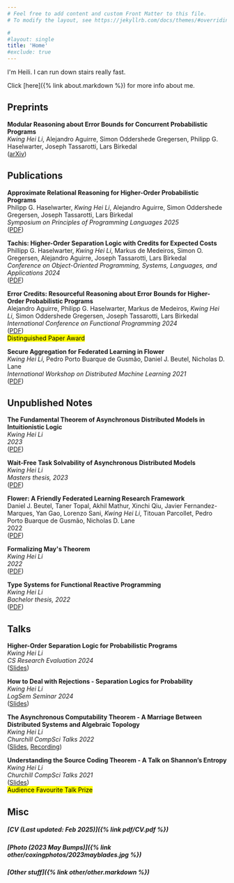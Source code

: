 ```yaml
---
# Feel free to add content and custom Front Matter to this file.
# To modify the layout, see https://jekyllrb.com/docs/themes/#overriding-theme-defaults

#
#layout: single
title: 'Home'
#exclude: true
---
```

I'm Heili. I can run down stairs really fast.

Click [here]({% link about.markdown %}) for more info about me.



## Preprints 
**Modular Reasoning about Error Bounds for Concurrent Probabilistic Programs**  
*Kwing Hei Li*, Alejandro Aguirre, Simon Oddershede Gregersen, Philipp G. Haselwarter, Joseph Tassarotti, Lars Birkedal  
([arXiv](https://arxiv.org/abs/2503.04512))  

<!-- Watch this space :) -->


## Publications 
**Approximate Relational Reasoning for Higher-Order Probabilistic Programs**  
Philipp G. Haselwarter, *Kwing Hei Li*, Alejandro Aguirre, Simon Oddershede Gregersen, Joseph Tassarotti, Lars Birkedal  
*Symposium on Principles of Programming Languages 2025*  
([PDF](pdf/approxis.pdf))

**Tachis: Higher-Order Separation Logic with Credits for Expected Costs**  
Phillipp G. Haselwarter, *Kwing Hei Li*, Markus de Medeiros, Simon O. Gregersen, Alejandro Aguirre, Joseph Tassarotti, Lars Birkedal  
*Conference on Object-Oriented Programming, Systems, Languages, and Applications 2024*  
([PDF](pdf/tachis.pdf))

**Error Credits: Resourceful Reasoning about Error Bounds for Higher-Order Probabilistic Programs**  
Alejandro Aguirre, Philipp G. Haselwarter, Markus de Medeiros, *Kwing Hei Li*, Simon Oddershede Gregersen, Joseph Tassarotti, Lars Birkedal  
*International Conference on Functional Programming 2024*  
([PDF](pdf/eris.pdf))  
<mark>Distinguished Paper Award</mark>  

**Secure Aggregation for Federated Learning in Flower**  
*Kwing Hei Li*, Pedro Porto Buarque de Gusmão, Daniel J. Beutel, Nicholas D. Lane  
*International Workshop on Distributed Machine Learning 2021*  
([PDF](pdf/salvia.pdf))
 

## Unpublished Notes
**The Fundamental Theorem of Asynchronous Distributed Models in Intuitionistic Logic**  
*Kwing Hei Li*  
*2023*  
([PDF](pdf/admil.pdf))

**Wait-Free Task Solvability of Asynchronous Distributed Models**  
*Kwing Hei Li*  
*Masters thesis, 2023*  
([PDF](pdf/adm.pdf))

**Flower: A Friendly Federated Learning Research Framework**  
Daniel J. Beutel, Taner Topal, Akhil Mathur, Xinchi Qiu, Javier Fernandez-Marques, Yan Gao, Lorenzo Sani, *Kwing Hei Li*, Titouan Parcollet, Pedro Porto Buarque de Gusmão, Nicholas D. Lane  
2022  
([PDF](pdf/flower.pdf))

**Formalizing May's Theorem**  
*Kwing Hei Li*  
*2022*  
([PDF](pdf/may.pdf))

**Type Systems for Functional Reactive Programming**  
*Kwing Hei Li*  
*Bachelor thesis, 2022*  
([PDF](pdf/eva.pdf))





## Talks 
**Higher-Order Separation Logic for Probabilistic Programs**  
*Kwing Hei Li*  
*CS Research Evaluation 2024*  
([Slides](pdf/cs_eval_slides.pdf))  


**How to Deal with Rejections - Separation Logics for Probability**  
*Kwing Hei Li*  
*LogSem Seminar 2024*  
([Slides](pdf/logsem_slides2024.pdf))  


**The Asynchronous Computability Theorem - A Marriage Between Distributed Systems and Algebraic Topology**  
*Kwing Hei Li*  
*Churchill CompSci Talks 2022*  
([Slides](pdf/act_slides.pdf), [Recording](https://www.youtube.com/watch?v=EhpI77xgi_U&ab_channel=ChurchillCompSciTalks))  

**Understanding the Source Coding Theorem - A Talk on Shannon’s Entropy**  
*Kwing Hei Li*  
*Churchill CompSci Talks 2021*  
([Slides](pdf/entropy_slides.pdf))  
<mark>Audience Favourite Talk Prize</mark>


## Misc 

##### [CV (Last updated: Feb 2025)]({% link  pdf/CV.pdf %})
##### [Photo (2023 May Bumps)]({% link  other/coxingphotos/2023mayblades.jpg %})
##### [Other stuff]({% link  other/other.markdown %})

